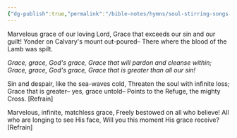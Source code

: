 ```yaml
---
{"dg-publish":true,"permalink":"/bible-notes/hymns/soul-stirring-songs-and-hymns/grace-greater-than-our-sin/","title":"Grace Greater Than Our Sin"}
---
```



Marvelous grace of our loving Lord,
Grace that exceeds our sin and our guilt!
Yonder on Calvary's mount out-poured–
There where the blood of the Lamb was spilt.

*Grace, grace, God's grace,
Grace that will pardon and cleanse within;
Grace, grace, God's grace,
Grace that is greater than all our sin!*

Sin and despair, like the sea-waves cold,
Threaten the soul with infinite loss;
Grace that is greater– yes, grace untold–
Points to the Refuge, the mighty Cross. [Refrain]

Marvelous, infinite, matchless grace,
Freely bestowed on all who believe!
All who are longing to see His face,
Will you this moment His grace receive? [Refrain]
